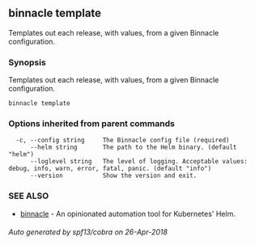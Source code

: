 ## binnacle template

Templates out each release, with values, from a given Binnacle configuration.

### Synopsis


Templates out each release, with values, from a given Binnacle configuration.

```
binnacle template
```

### Options inherited from parent commands

```
  -c, --config string     The Binnacle config file (required)
      --helm string       The path to the Helm binary. (default "helm")
      --loglevel string   The level of logging. Acceptable values: debug, info, warn, error, fatal, panic. (default "info")
      --version           Show the version and exit.
```

### SEE ALSO
* [binnacle](binnacle.md)	 - An opinionated automation tool for Kubernetes' Helm.

###### Auto generated by spf13/cobra on 26-Apr-2018
